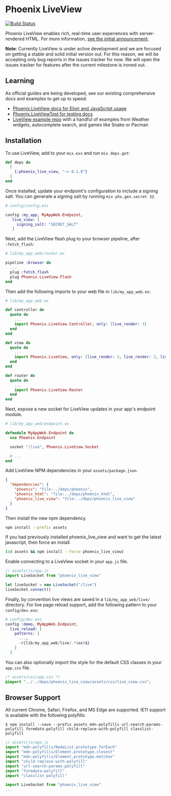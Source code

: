# Phoenix LiveView

[![Build Status](https://travis-ci.org/phoenixframework/phoenix_live_view.svg?branch=master)](https://travis-ci.org/phoenixframework/phoenix_live_view)

Phoenix LiveView enables rich, real-time user experiences with server-rendered HTML. For more information, [see the initial announcement](https://dockyard.com/blog/2018/12/12/phoenix-liveview-interactive-real-time-apps-no-need-to-write-javascript).

**Note**: Currently LiveView is under active development and we are focused on getting a stable and solid initial version out. For this reason, we will be accepting only bug reports in the issues tracker for now. We will open the issues tracker for features after the current milestone is ironed out.

## Learning

As official guides are being developed, see our existing
comprehensive docs and examples to get up to speed:

  * [Phoenix.LiveView docs for Elixir and JavaScript usage](https://hexdocs.pm/phoenix_live_view)
  * [Phoenix.LiveViewTest for testing docs](https://github.com/phoenixframework/phoenix_live_view/blob/master/lib/phoenix_live_view/test/live_view_test.ex)
  * [LiveView example repo](https://github.com/chrismccord/phoenix_live_view_example) with a handful of examples from Weather widgets, autocomplete search, and games like Snake or Pacman

## Installation

To use LiveView, add to your `mix.exs` and run `mix deps.get`:

```elixir
def deps do
  [
    {:phoenix_live_view, "~> 0.1.0"}
  ]
end
```

Once installed, update your endpoint's configuration to include a signing salt. You can generate a signing salt by running `mix phx.gen.secret 32`.

```elixir
# config/config.exs

config :my_app, MyAppWeb.Endpoint,
   live_view: [
     signing_salt: "SECRET_SALT"
   ]
```

Next, add the LiveView flash plug to your browser pipeline, after `:fetch_flash`:

```elixir
# lib/my_app_web/router.ex

pipeline :browser do
  ...
  plug :fetch_flash
  plug Phoenix.LiveView.Flash
end
```

Then add the following imports to your web file in `lib/my_app_web.ex`:

```elixir
# lib/my_app_web.ex

def controller do
  quote do
    ...
    import Phoenix.LiveView.Controller, only: [live_render: 3]
  end
end

def view do
  quote do
    ...
    import Phoenix.LiveView, only: [live_render: 2, live_render: 3, live_link: 1, live_link: 2]
  end
end

def router do
  quote do
    ...
    import Phoenix.LiveView.Router
  end
end
```

Next, expose a new socket for LiveView updates in your app's endpoint module.

```elixir
# lib/my_app_web/endpoint.ex

defmodule MyAppWeb.Endpoint do
  use Phoenix.Endpoint

  socket "/live", Phoenix.LiveView.Socket

  # ...
end
```

Add LiveView NPM dependencies in your `assets/package.json`.

```json
{
  "dependencies": {
    "phoenix": "file:../deps/phoenix",
    "phoenix_html": "file:../deps/phoenix_html",
    "phoenix_live_view": "file:../deps/phoenix_live_view"
  }
}
```

Then install the new npm dependency.

```bash
npm install --prefix assets
```

If you had previously installed phoenix_live_view and want to get the
latest javascript, then force an install.

```bash
(cd assets && npm install --force phoenix_live_view)
```

Enable connecting to a LiveView socket in your `app.js` file.

```javascript
// assets/js/app.js
import LiveSocket from "phoenix_live_view"

let liveSocket = new LiveSocket("/live")
liveSocket.connect()
```

Finally, by convention live views are saved in a `lib/my_app_web/live/`
directory. For live page reload support, add the following pattern to
your `config/dev.exs`:

```elixir
# config/dev.exs
config :demo, MyAppWeb.Endpoint,
  live_reload: [
    patterns: [
      ...,
      ~r{lib/my_app_web/live/.*(ex)$}
    ]
  ]
```

You can also optionally import the style for the default CSS classes in your `app.css` file.

```css
/* assets/css/app.css */
@import "../../deps/phoenix_live_view/assets/css/live_view.css";
```

## Browser Support

All current Chrome, Safari, Firefox, and MS Edge are supported.
IE11 support is available with the following polyfills:

```console
$ npm install --save --prefix assets mdn-polyfills url-search-params-polyfill formdata-polyfill child-replace-with-polyfill classlist-polyfill
```

```javascript
// assets/js/app.js
import "mdn-polyfills/NodeList.prototype.forEach"
import "mdn-polyfills/Element.prototype.closest"
import "mdn-polyfills/Element.prototype.matches"
import "child-replace-with-polyfill"
import "url-search-params-polyfill"
import "formdata-polyfill"
import "classlist-polyfill"

import LiveSocket from "phoenix_live_view"
...
```
